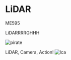 # LiDAR
ME595 

LiDARRRRGHHH

![pirate](https://i.ytimg.com/vi/2bfateX9ljk/hqdefault.jpg)

LiDAR, Camera, Action!
![lca](https://s-media-cache-ak0.pinimg.com/736x/5c/35/2b/5c352bca88425bd7b238aafac6a9025a--video-clip-printables.jpg)



